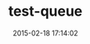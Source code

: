---
layout: post
title:  "test-queue"
repo:   "tmm1/test-queue"
date:   2015-02-18 17:14:02
gemurl: http://github.com/tmm1/test-queue
---
